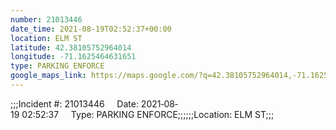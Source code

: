 ```yaml
---
number: 21013446
date_time: 2021-08-19T02:52:37+00:00
location: ELM ST
latitude: 42.38105752964014
longitude: -71.1625464631651
type: PARKING ENFORCE
google_maps_link: https://maps.google.com/?q=42.38105752964014,-71.1625464631651
---
```


;;;Incident #: 21013446     Date: 2021‐08‐19 02:52:37     Type: PARKING ENFORCE;;;;;;Location: ELM ST;;;
